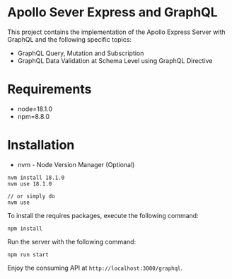# Apollo Sever Express and GraphQL
This project contains the implementation of the Apollo Express Server with GraphQL and the following specific topics:
- GraphQL Query, Mutation and Subscription
- GraphQL Data Validation at Schema Level using GraphQL Directive

# Requirements
- node=18.1.0
- npm=8.8.0

# Installation
- nvm - Node Version Manager (Optional)
```
nvm install 18.1.0
nvm use 18.1.0

// or simply do
nvm use
```

To install the requires packages, execute the following command:
```
npm install
```

Run the server with the following command:
```
npm run start
```

Enjoy the consuming API at `http://localhost:3000/graphql`.
